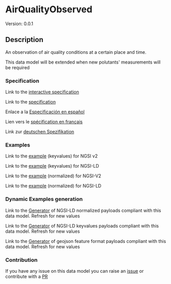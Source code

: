 # AirQualityObserved
Version: 0.0.1

## Description 

An observation of air quality conditions at a certain place and time.

This data model will be extended when new polutants' measurements will be required
### Specification

Link to the [interactive specification](https://swagger.lab.fiware.org/?url=https://smart-data-models.github.io/dataModel.Environment/AirQualityObserved/swagger.yaml)

Link to the [specification](https://smart-data-models.github.io/dataModel.Environment/AirQualityObserved/doc/spec.md)

Enlace a la [Especificación en español](https://smart-data-models.github.io/dataModel.Environment/AirQualityObserved/doc/spec_ES.md)

Lien vers le [spécification en français](https://smart-data-models.github.io/dataModel.Environment/AirQualityObserved/doc/spec_FR.md)

Link zur [deutschen Spezifikation](https://smart-data-models.github.io/dataModel.Environment/AirQualityObserved/doc/spec_DE.md)
### Examples

Link to the [example](https://smart-data-models.github.io/dataModel.Environment/AirQualityObserved/examples/example.json) (keyvalues) for NGSI v2

Link to the [example](https://smart-data-models.github.io/dataModel.Environment/AirQualityObserved/examples/example.jsonld) (keyvalues) for NGSI-LD

Link to the [example](https://smart-data-models.github.io/dataModel.Environment/AirQualityObserved/examples/example-normalized.json) (normalized) for NGSI-V2

Link to the [example](https://smart-data-models.github.io/dataModel.Environment/AirQualityObserved/examples/example-normalized.jsonld) (normalized) for NGSI-LD
### Dynamic Examples generation

Link to the [Generator](https://smartdatamodels.org/extra/ngsi-ld_generator_v0.92.php?schemaUrl=https://raw.githubusercontent.com/smart-data-models/dataModel.Environment/master/AirQualityObserved/schema.json&email=info@smartdatamodels.org) of NGSI-LD normalized payloads compliant with this data model. Refresh for new values

Link to the [Generator](https://smartdatamodels.org/extra/ngsi-ld_generator_keyvalues_v0.92.php?schemaUrl=https://raw.githubusercontent.com/smart-data-models/dataModel.Environment/master/AirQualityObserved/schema.json&email=info@smartdatamodels.org) of NGSI-LD keyvalues payloads compliant with this data model. Refresh for new values

Link to the [Generator](https://smartdatamodels.org/extra/geojson_features_generator_v1.0.php?schemaUrl=https://raw.githubusercontent.com/smart-data-models/dataModel.Environment/master/AirQualityObserved/schema.json&email=info@smartdatamodels.org) of geojson feature format payloads compliant with this data model. Refresh for new values
### Contribution

 If you have any issue on this data model you can raise an [issue](https://github.com/smart-data-models/dataModel.Environment/issues)  or contribute with a [PR](https://github.com/smart-data-models/dataModel.Environment/pulls)